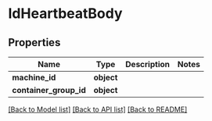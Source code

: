 # IdHeartbeatBody

## Properties
Name | Type | Description | Notes
------------ | ------------- | ------------- | -------------
**machine_id** | **object** |  | 
**container_group_id** | **object** |  | 

[[Back to Model list]](../README.md#documentation-for-models) [[Back to API list]](../README.md#documentation-for-api-endpoints) [[Back to README]](../README.md)

